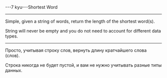 ---7 kyu---Shortest Word

---

Simple, given a string of words, return the length of the shortest word(s).

String will never be empty and you do not need to account for different data types.

---

Просто, учитывая строку слов, вернуть длину кратчайшего слова (слов).

Строка никогда не будет пустой, и вам не нужно учитывать разные типы данных.
